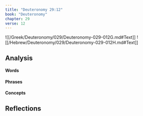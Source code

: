 ```yaml
---
title: "Deuteronomy 29:12"
book: "Deuteronomy"
chapter: 29
verse: 12
---
```

![[/Greek/Deuteronomy/029/Deuteronomy-029-012G.md#Text]]
![[/Hebrew/Deuteronomy/029/Deuteronomy-029-012H.md#Text]]

## Analysis

#### Words

#### Phrases

#### Concepts

## Reflections
